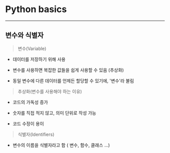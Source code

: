 # Python basics

-----

## 변수와 식별자

> 변수(Variable)

- 데이터를 저장하기 위해 사용

- 변수를 사용하면 복잡한 값들을 쉽게 사용할 수 있음 (추상화)

- 동일 변수에 다른 데이터를 언제든 할당할 수 있기에, '변수'라 불림

> 추상화(변수를 사용해야 하는 이유)

- 코드의 가독성 증가

- 숫자를 직접 적지 않고, 의미 단위로 작성 가능

- 코드 수정이 용이

> 식별자(Identifiers)

- 변수의 이름을 식별자라고 함 ( 변수, 함수, 클래스 ...)
